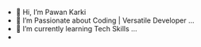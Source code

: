 - 👋 Hi, I’m Pawan Karki 
- 👀 I’m Passionate about Coding | Versatile Developer ...
- 🌱 I’m currently learning Tech Skills ...
-
<!---
p1234karki/p1234karki is a ✨ special ✨ repository because its `README.md` (this file) appears on your GitHub profile.
You can click the Preview link to take a look at your changes.
--->
